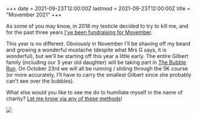 +++
date = 2021-09-23T12:00:00Z
lastmod = 2021-09-23T12:00:00Z
title = "Movember 2021"
+++

As some of you may know, in 2018 my testicle decided to try to kill me, and for the past three years [I've been fundraising for Movember](https://graham.at/movember).

This year is no different. Obviously in November I'll be shaving off my beard and growing a wonderful mustache (despite what Mrs G says, it is wonderful), but we'll be starting off this year a little early. The entire Gilbert family (including our 3 year old daughter) will be taking part in [The Bubble Run](https://bubblerun.com/). On October 23rd we will all be running / sliding through the 5K course (or more accurately, I'll have to carry the smallest Gilbert since she probably can't see over the bubbles).

What else would you like to see me do to humiliate myself in the name of charity? [Let me know via any of these methods](https://grahamgilbert.com/about/)!

![](/images/posts/2021-09-23/L.jpg)
